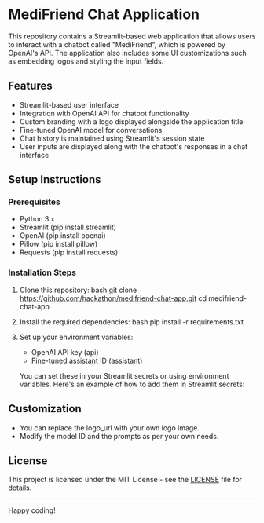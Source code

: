 # MediFriend Chat Application

This repository contains a Streamlit-based web application that allows users to interact with a chatbot called "MediFriend", which is powered by OpenAI's API. The application also includes some UI customizations such as embedding logos and styling the input fields.

## Features
- Streamlit-based user interface
- Integration with OpenAI API for chatbot functionality
- Custom branding with a logo displayed alongside the application title
- Fine-tuned OpenAI model for conversations
- Chat history is maintained using Streamlit's session state
- User inputs are displayed along with the chatbot's responses in a chat interface

## Setup Instructions

### Prerequisites
- Python 3.x
- Streamlit (pip install streamlit)
- OpenAI (pip install openai)
- Pillow (pip install pillow)
- Requests (pip install requests)

### Installation Steps
1. Clone this repository:
    bash
    git clone https://github.com/hackathon/medifriend-chat-app.git 
    cd medifriend-chat-app
    

2. Install the required dependencies:
    bash
    pip install -r requirements.txt
    

3. Set up your environment variables:
    - OpenAI API key (api)
    - Fine-tuned assistant ID (assistant)

   You can set these in your Streamlit secrets or using environment variables. Here's an example of how to add them in Streamlit secrets:

## Customization
- You can replace the logo_url with your own logo image.
- Modify the model ID and the prompts as per your own needs.

## License
This project is licensed under the MIT License - see the [LICENSE](LICENSE) file for details.

---
Happy coding!
